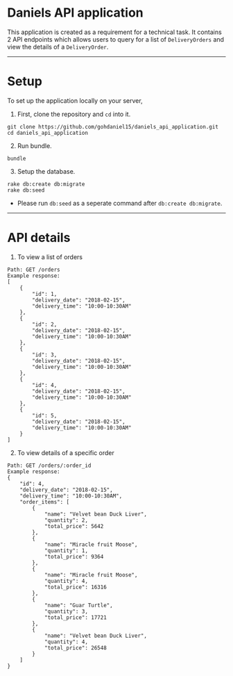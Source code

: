 # Daniels API application

This application is created as a requirement for a technical task. 
It contains 2 API endpoints which allows users to query for a list of `DeliveryOrders` and view the details of a `DeliveryOrder`.

---

# Setup

To set up the application locally on your server, 

1. First, clone the repository and `cd` into it.
```
git clone https://github.com/gohdaniel15/daniels_api_application.git
cd daniels_api_application
```

2. Run bundle.
```
bundle
```

3. Setup the database.
```
rake db:create db:migrate
rake db:seed
```

* Please run `db:seed` as a seperate command after `db:create db:migrate`.

---

# API details

1. To view a list of orders
```
Path: GET /orders
Example response:
[
    {
        "id": 1,
        "delivery_date": "2018-02-15",
        "delivery_time": "10:00-10:30AM"
    },
    {
        "id": 2,
        "delivery_date": "2018-02-15",
        "delivery_time": "10:00-10:30AM"
    },
    {
        "id": 3,
        "delivery_date": "2018-02-15",
        "delivery_time": "10:00-10:30AM"
    },
    {
        "id": 4,
        "delivery_date": "2018-02-15",
        "delivery_time": "10:00-10:30AM"
    },
    {
        "id": 5,
        "delivery_date": "2018-02-15",
        "delivery_time": "10:00-10:30AM"
    }
]
```

2. To view details of a specific order
```
Path: GET /orders/:order_id
Example response:
{
    "id": 4,
    "delivery_date": "2018-02-15",
    "delivery_time": "10:00-10:30AM",
    "order_items": [
        {
            "name": "Velvet bean Duck Liver",
            "quantity": 2,
            "total_price": 5642
        },
        {
            "name": "Miracle fruit Moose",
            "quantity": 1,
            "total_price": 9364
        },
        {
            "name": "Miracle fruit Moose",
            "quantity": 4,
            "total_price": 16316
        },
        {
            "name": "Guar Turtle",
            "quantity": 3,
            "total_price": 17721
        },
        {
            "name": "Velvet bean Duck Liver",
            "quantity": 4,
            "total_price": 26548
        }
    ]
}
```

